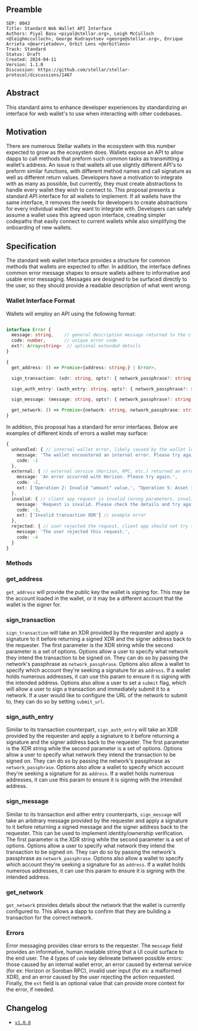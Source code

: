 ## Preamble

```
SEP: 0043
Title: Standard Web Wallet API Interface
Authors: Piyal Basu <piyal@stellar.org>, Leigh McCulloch <@leighmcculloch>, George Kudrayvtsev <george@stellar.org>, Enrique Arrieta <@earrietadev>, Orbit Lens <@orbitlens>
Track: Standard
Status: Draft
Created: 2024-04-11
Version: 1.1.0
Discussion: https://github.com/stellar/stellar-protocol/discussions/1467
```

## Abstract

This standard aims to enhance developer experiences by standardizing an interface for web wallet's to use
when interacting with other codebases.

## Motivation

There are numerous Stellar wallets in the ecosystem with this number expected to grow as the ecosystem does.
Wallets expose an API to allow dapps to call methods that preform such common tasks as transmitting a wallet's address. An issue is that wallets all use slightly different API's to preform similar functions, with different method names and call signature as well as different return values. Developers have a motivation to integrate with as many as possible, but currently, they must create abstractions to handle every wallet they wish to connect to. This proposal presents a standard API interface for all wallets to implement. If all wallets have the same interface, it removes the needs for developers to create abstractions for every individual wallet they want to integrate with. Developers can safely assume a wallet uses this agreed upon interface, creating simpler codepaths that easily connect to current wallets while also simplifying the onboarding of new wallets.

## Specification

The standard web wallet interface provides a structure for common methods that wallets are expected to offer. In addition, the interface defines common error message shapes to ensure wallets adhere to informative and usable error messaging. Messages are designed to be surfaced directly to the user, so they should provide a readable description of what went wrong.

### Wallet Interface Format

Wallets will employ an API using the following format:

```typescript

interface Error {
  message: string,    // general description message returned to the client app
  code: number,       // unique error code
  ext?: Array<string>  // optional extended details
}

{
  get_address: () => Promise<{address: string;} | Error>,

  sign_transaction: (xdr: string, opts?: { network_passphrase?: string, address?: string; submit?: boolean; submit_url?: string; }) => Promise<{signed_tx_xdr: string; signer_address: string;} | Error>,

  sign_auth_entry: (auth_entry: string, opts?: { network_passphrase?: string, address?: string }) => Promise<{signed_auth_entry: string; signer_address: string;} | Error>,

  sign_message: (message: string, opts?: { network_passphrase?: string, address?: string }) => Promise<{signed_message: string; signer_address: string;} | Error>,

  get_network: () => Promise<{network: string, network_passphrase: string}>
}
```

In addition, this proposal has a standard for error interfaces. Below are examples of different kinds of errors a wallet may surface:

```typescript
{
  unhandled: { // internal wallet error, likely caused by the wallet logic itself
    message: 'The wallet encountered an internal error. Please try again or contact the wallet if the problem persists.',
    code: -1
  },
  external: { // external service (Horizon, RPC, etc.) returned an error 
    message: 'An error occurred with Horizon. Please try again.',
    code: -2,
    ext: ['Operation 2: Invalid "amount" value.', "Operation 5: Asset issuer is required."] // malformed tx error example
  },
  invalid: { // client app request is invalid (wrong parameters, invalid transaction XDR, etc.)
    message: 'Request is invalid. Please check the details and try again.',
    code: -3,
    ext: ['Invalid transaction XDR'] // example error
  },
  rejected: { // user rejected the request, client app should not try to retry the request
    message: 'The user rejected this request.',
    code: -4
  }
}

```

### Methods

### get_address

`get_address` will provide the public key the wallet is signing for. This may be the account loaded in the wallet, or it may be a different account that the wallet is the signer for.

### sign_transaction

`sign_transaction` will take an XDR provided by the requester and apply a signature to it before returning a signed XDR and the signer address back to the requester. The first parameter is the XDR string while the second parameter is a set of options. Options allow a user to specify what network they intend the transaction to be signed on. They can do so by passing the network's passphrase as `network_passphrase`. Options also allow a wallet to specify which account they're seeking a signature for as `address`. If a wallet holds numerous addresses, it can use this param to ensure it is signing with the intended address. Options also allow a user to set a `submit` flag, which will allow a user to sign a transaction and immediately submit it to a network. If a user would like to configure the URL of the network to submit to, they can do so by setting `submit_url`.

### sign_auth_entry

Similar to its transaction counterpart, `sign_auth_entry` will take an XDR provided by the requester and apply a signature to it before returning a signature and the signer address back to the requester. The first parameter is the XDR string while the second parameter is a set of options. Options allow a user to specify what network they intend the transaction to be signed on. They can do so by passing the network's passphrase as `network_passphrase`. Options also allow a wallet to specify which account they're seeking a signature for as `address`. If a wallet holds numerous addresses, it can use this param to ensure it is signing with the intended address.

### sign_message

Similar to its transaction and aither entry counterparts, `sign_message` will take an arbitrary message provided by the requester and apply a signature to it before returning a signed message and the signer address back to the requester. This can be used to implement identity/ownership verification. The first parameter is the XDR string while the second parameter is a set of options. Options allow a user to specify what network they intend the transaction to be signed on. They can do so by passing the network's passphrase as `network_passphrase`. Options also allow a wallet to specify which account they're seeking a signature for as `address`. If a wallet holds numerous addresses, it can use this param to ensure it is signing with the intended address.

### get_network

`get_network` provides details about the network that the wallet is currently configured to. This allows a dapp to confirm that they are building a transaction for the correct network.

### Errors

Error messaging provides clear errors to the requester. The `message` field provides an informative, human readable string that a UI could surface to the end user. The 4 types of `code` key delineate between possible errors: those caused by an internal wallet error, an error caused by external service (for ex: Horizon or Soroban RPC), invalid user input (for ex: a malformed XDR), and an error caused by the user rejecting the action requested. Finally, the `ext` field is an optional value that can provide more context for the error, if needed.


## Changelog
- [`v1.0.0`](https://github.com/stellar/stellar-protocol/blob/fe1abbd181fb8a69213a7d711d19f4b31fd9b853/ecosystem/sep-0043.md)


